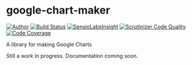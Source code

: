 # google-chart-maker

[![Author](http://img.shields.io/badge/author-outspaced-blue.svg)](http://www.alexbrims.net)
[![Build Status](https://travis-ci.org/outspaced/google-chart-maker.svg?branch=master)](https://travis-ci.org/outspaced/google-chart-maker)
[![SensioLabsInsight](https://insight.sensiolabs.com/projects/fe0ec919-dd45-4839-9b2b-e8134df1f70c/mini.png)](https://insight.sensiolabs.com/projects/fe0ec919-dd45-4839-9b2b-e8134df1f70c)
[![Scrutinizer Code Quality](https://scrutinizer-ci.com/g/outspaced/google-chart-maker/badges/quality-score.png?b=master)](https://scrutinizer-ci.com/g/outspaced/google-chart-maker/?branch=master)
[![Code Coverage](https://scrutinizer-ci.com/g/outspaced/google-chart-maker/badges/coverage.png?b=master)](https://scrutinizer-ci.com/g/outspaced/google-chart-maker/?branch=master)

A library for making Google Charts

Still a work in progress.  Documentation coming soon.
